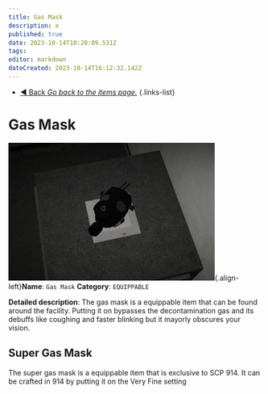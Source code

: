 ```yaml
---
title: Gas Mask
description: e
published: true
date: 2023-10-14T18:20:09.531Z
tags: 
editor: markdown
dateCreated: 2023-10-14T16:12:32.142Z
---
```


- [:arrow_backward: Back *Go back to the items page.*](/en/game/items)
{.links-list}
# Gas Mask
![gasmask.wiki.fixed.png](/items/gasmask.wiki.fixed.png){.align-left}**Name**: `Gas Mask`
**Category**: `EQUIPPABLE`
⠀
⠀
⠀
⠀
⠀
⠀
⠀
⠀
⠀
⠀

**Detailed description**: The gas mask is a equippable item that can be found around the facility. Putting it on bypasses the decontamination gas and its debuffs like coughing and faster blinking but it mayorly obscures your vision.

## Super Gas Mask
The super gas mask is a equippable item that is exclusive to SCP 914. It can be crafted in 914 by putting it on the Very Fine setting